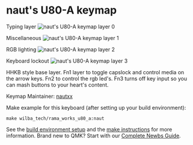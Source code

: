 # naut's U80-A keymap

Typing layer
![naut's U80-A keymap layer 0](https://i.imgur.com/Q15XLar.jpg)

Miscellaneous 
![naut's U80-A keymap layer 1](https://i.imgur.com/XBi7O2r.jpg)

RGB lighting
![naut's U80-A keymap layer 2](https://i.imgur.com/Z70usJQ.jpg)

Keyboard lockout
![naut's U80-A keymap layer 3](https://i.imgur.com/Mrhngmy.jpg)

HHKB style base layer. Fn1 layer to toggle capslock and control media on the arrow keys. Fn2 to control the rgb led's. Fn3 turns off key input so you can mash buttons to your heart's content.

Keymap Maintainer: [nautxx](https://github.com/nautxx)  

Make example for this keyboard (after setting up your build environment):

    make wilba_tech/rama_works_u80_a:naut

See the [build environment setup](https://docs.qmk.fm/#/getting_started_build_tools) and the [make instructions](https://docs.qmk.fm/#/getting_started_make_guide) for more information. Brand new to QMK? Start with our [Complete Newbs Guide](https://docs.qmk.fm/#/newbs).
